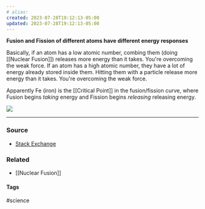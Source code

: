 ```yaml
---
# alias:
created: 2023-07-28T19:12:13-05:00
updated: 2023-07-28T19:12:13-05:00
---
```

**Fusion and Fission of different atoms have different energy responses**

Basically, if an atom has a low atomic number, combing them (doing [[Nuclear Fusion]]) releases more energy than it takes. You're overcoming the weak force.
If an atom has a high atomic number, they have a lot of energy already stored inside them. Hitting them with a particle release more energy than it takes. You're overcoming the weak force.

Apparently Fe (iron) is the [[Critical Point]] in the fusion/fission curve, where Fusion begins *taking* energy and Fission begins *releasing* releasing energy.

![](https://i.stack.imgur.com/eqtOG.png)

---
### Source
- [Stack Exchange](https://physics.stackexchange.com/questions/457686/why-do-fusion-and-fission-both-release-energy)

### Related
- [[Nuclear Fusion]]

#### Tags
#science 